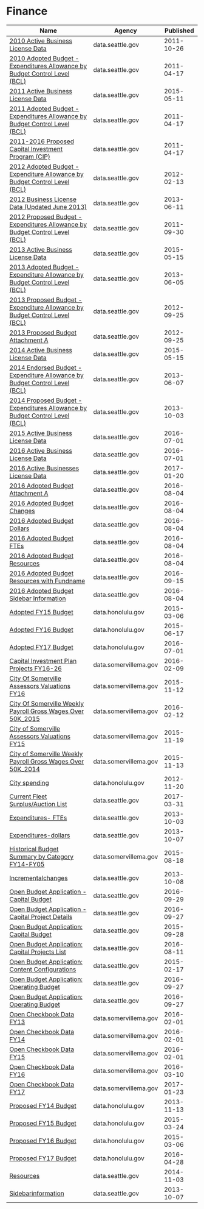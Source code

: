# Finance

Name | Agency | Published
---- | ---- | ---------
[2010 Active Business License Data](../datasets/evxh-x3jp.md) | data.seattle.gov | 2011-10-26
[2010 Adopted Budget - Expenditures Allowance by Budget Control Level (BCL)](../datasets/emai-dima.md) | data.seattle.gov | 2011-04-17
[2011 Active Business License Data](../datasets/c3ri-wwcn.md) | data.seattle.gov | 2015-05-11
[2011 Adopted Budget - Expenditures Allowance by Budget Control Level (BCL)](../datasets/ig47-2vs9.md) | data.seattle.gov | 2011-04-17
[2011-2016 Proposed Capital Investment Program (CIP)](../datasets/9689-kxj4.md) | data.seattle.gov | 2011-04-17
[2012 Adopted Budget - Expenditure Allowance by Budget Control Level (BCL)](../datasets/rqqh-kfrc.md) | data.seattle.gov | 2012-02-13
[2012 Business License Data (Updated June 2013)](../datasets/qmtq-5rpt.md) | data.seattle.gov | 2013-06-11
[2012 Proposed Budget - Expenditures Allowance by Budget Control Level (BCL)](../datasets/q87s-9jj6.md) | data.seattle.gov | 2011-09-30
[2013 Active Business License Data](../datasets/d3ef-e2aq.md) | data.seattle.gov | 2015-05-15
[2013 Adopted Budget - Expenditure Allowance by Budget Control Level (BCL)](../datasets/pjx6-rnig.md) | data.seattle.gov | 2013-06-05
[2013 Proposed Budget - Expenditure Allowance by Budget Control Level (BCL)](../datasets/mwxw-7pct.md) | data.seattle.gov | 2012-09-25
[2013 Proposed Budget Attachment A](../datasets/52uk-pbhi.md) | data.seattle.gov | 2012-09-25
[2014 Active Business License Data](../datasets/nznw-x77u.md) | data.seattle.gov | 2015-05-15
[2014 Endorsed Budget - Expenditure Allowance by Budget Control Level (BCL)](../datasets/nrfc-hypb.md) | data.seattle.gov | 2013-06-07
[2014 Proposed Budget - Expenditures Allowance by Budget Control Level (BCL)](../datasets/t5yb-ggw9.md) | data.seattle.gov | 2013-10-03
[2015 Active Business License Data](../datasets/hzyd-nfci.md) | data.seattle.gov | 2016-07-01
[2016 Active Business License Data](../datasets/x6ke-uptm.md) | data.seattle.gov | 2016-07-01
[2016 Active Businesses License Data](../datasets/rewu-ipqu.md) | data.seattle.gov | 2017-01-20
[2016 Adopted Budget Attachment A](../datasets/n2cr-upg3.md) | data.seattle.gov | 2016-08-04
[2016 Adopted Budget Changes](../datasets/49wx-mavc.md) | data.seattle.gov | 2016-08-04
[2016 Adopted Budget Dollars](../datasets/kn6u-e3ad.md) | data.seattle.gov | 2016-08-04
[2016 Adopted Budget FTEs](../datasets/xnpv-m68y.md) | data.seattle.gov | 2016-08-04
[2016 Adopted Budget Resources](../datasets/c6kx-b52q.md) | data.seattle.gov | 2016-08-04
[2016 Adopted Budget Resources with Fundname](../datasets/wtgt-ejqk.md) | data.seattle.gov | 2016-09-15
[2016 Adopted Budget Sidebar Information](../datasets/kxfa-fx7b.md) | data.seattle.gov | 2016-08-04
[Adopted FY15 Budget](../datasets/utqy-e8pg.md) | data.honolulu.gov | 2015-03-06
[Adopted FY16 Budget](../datasets/rk7y-5ruv.md) | data.honolulu.gov | 2015-06-17
[Adopted FY17 Budget](../datasets/fpu3-7m4z.md) | data.honolulu.gov | 2016-07-01
[Capital Investment Plan Projects FY16-26](../datasets/wz6k-gm5k.md) | data.somervillema.gov | 2016-02-09
[City Of Somerville Assessors Valuations FY16](../datasets/7rxe-3ase.md) | data.somervillema.gov | 2015-11-12
[City Of Somerville Weekly Payroll Gross Wages Over 50K_2015](../datasets/gby8-rz93.md) | data.somervillema.gov | 2016-02-12
[City of Somerville Assessors Valuations FY15](../datasets/cbzu-cghg.md) | data.somervillema.gov | 2015-11-19
[City of Somerville Weekly Payroll Gross Wages Over 50K_2014](../datasets/vkbx-ipkd.md) | data.somervillema.gov | 2015-11-13
[City spending](../datasets/std8-yakc.md) | data.honolulu.gov | 2012-11-20
[Current Fleet Surplus/Auction List](../datasets/6gnm-7jex.md) | data.seattle.gov | 2017-03-31
[Expenditures- FTEs](../datasets/nr4r-xu4y.md) | data.seattle.gov | 2013-10-03
[Expenditures-dollars](../datasets/frxe-s3us.md) | data.seattle.gov | 2013-10-07
[Historical Budget Summary by Category FY14-FY05](../datasets/nbhj-n6p6.md) | data.somervillema.gov | 2015-08-18
[Incrementalchanges](../datasets/2qmq-fcpi.md) | data.seattle.gov | 2013-10-08
[Open Budget Application - Capital Budget](../datasets/makk-9r56.md) | data.seattle.gov | 2016-09-29
[Open Budget Application - Capital Project Details](../datasets/tq5c-psu6.md) | data.seattle.gov | 2016-09-27
[Open Budget Application: Capital Budget](../datasets/qi2h-j69m.md) | data.seattle.gov | 2015-09-28
[Open Budget Application: Capital Projects List](../datasets/sar3-57ew.md) | data.seattle.gov | 2016-08-11
[Open Budget Application: Content Configurations](../datasets/kj6s-3vrw.md) | data.seattle.gov | 2015-02-17
[Open Budget Application: Operating Budget](../datasets/qqa2-kmne.md) | data.seattle.gov | 2016-09-27
[Open Budget Application: Operating Budget](../datasets/qqa2-kmne.md) | data.seattle.gov | 2016-09-27
[Open Checkbook Data FY13](../datasets/xkkm-7smn.md) | data.somervillema.gov | 2016-02-01
[Open Checkbook Data FY14](../datasets/3k8j-5r8r.md) | data.somervillema.gov | 2016-02-01
[Open Checkbook Data FY15](../datasets/3bs9-vysh.md) | data.somervillema.gov | 2016-02-01
[Open Checkbook Data FY16](../datasets/cyh9-gqxg.md) | data.somervillema.gov | 2016-03-10
[Open Checkbook Data FY17](../datasets/hkfu-49xs.md) | data.somervillema.gov | 2017-01-23
[Proposed FY14 Budget](../datasets/rh9s-z3mn.md) | data.honolulu.gov | 2013-11-13
[Proposed FY15 Budget](../datasets/dw6j-5gaz.md) | data.honolulu.gov | 2015-03-24
[Proposed FY16 Budget](../datasets/rkqa-i8sr.md) | data.honolulu.gov | 2015-03-06
[Proposed FY17 Budget](../datasets/e8xz-zi2e.md) | data.honolulu.gov | 2016-04-28
[Resources](../datasets/vyby-j9tn.md) | data.seattle.gov | 2014-11-03
[Sidebarinformation](../datasets/p29e-cz3v.md) | data.seattle.gov | 2013-10-07

